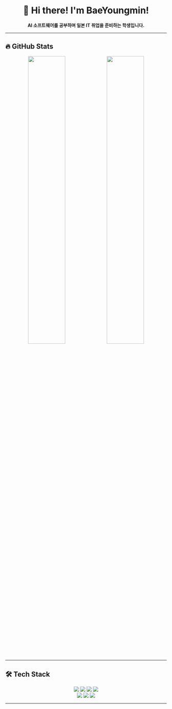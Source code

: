 <h1 align="center">👋 Hi there! I'm BaeYoungmin!</h1>

<p align="center">
  <b>AI 소프트웨어를 공부하며 일본 IT 취업을 준비하는 학생입니다.</b> <br>
</p>

---
## 🔥 GitHub Stats
<p align="center">
  <img src="https://github-readme-stats.vercel.app/api?username=youngmin109&show_icons=true&theme=tokyonight&count_private=true" width="48%" />
  <img src="https://github-readme-streak-stats.herokuapp.com/?user=youngmin109&theme=tokyonight" width="48%" />
</p>

---

## 🛠 Tech Stack
<p align="center">
  <img src="https://img.shields.io/badge/PHP-777BB4?style=for-the-badge&logo=php&logoColor=white" />
  <img src="https://img.shields.io/badge/HTML5-E34F26?style=for-the-badge&logo=html5&logoColor=white" />
  <img src="https://img.shields.io/badge/CSS3-1572B6?style=for-the-badge&logo=css3&logoColor=white" />
  <img src="https://img.shields.io/badge/JavaScript-F7DF1E?style=for-the-badge&logo=javascript&logoColor=black" />
  <br>
  <img src="https://img.shields.io/badge/MySQL-4479A1?style=for-the-badge&logo=mysql&logoColor=white" />
  <img src="https://img.shields.io/badge/Python-3776AB?style=for-the-badge&logo=python&logoColor=white" />
  <img src="https://img.shields.io/badge/GitHub-181717?style=for-the-badge&logo=github&logoColor=white" />
</p>

---


